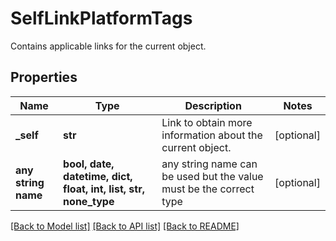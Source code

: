 # SelfLinkPlatformTags

Contains applicable links for the current object.

## Properties
Name | Type | Description | Notes
------------ | ------------- | ------------- | -------------
**_self** | **str** | Link to obtain more information about the current object. | [optional] 
**any string name** | **bool, date, datetime, dict, float, int, list, str, none_type** | any string name can be used but the value must be the correct type | [optional]

[[Back to Model list]](../README.md#documentation-for-models) [[Back to API list]](../README.md#documentation-for-api-endpoints) [[Back to README]](../README.md)



